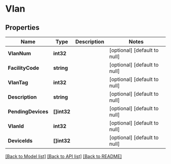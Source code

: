 # Vlan

## Properties
Name | Type | Description | Notes
------------ | ------------- | ------------- | -------------
**VlanNum** | **int32** |  | [optional] [default to null]
**FacilityCode** | **string** |  | [optional] [default to null]
**VlanTag** | **int32** |  | [optional] [default to null]
**Description** | **string** |  | [optional] [default to null]
**PendingDevices** | **[]int32** |  | [optional] [default to null]
**VlanId** | **int32** |  | [optional] [default to null]
**DeviceIds** | **[]int32** |  | [optional] [default to null]

[[Back to Model list]](../README.md#documentation-for-models) [[Back to API list]](../README.md#documentation-for-api-endpoints) [[Back to README]](../README.md)


